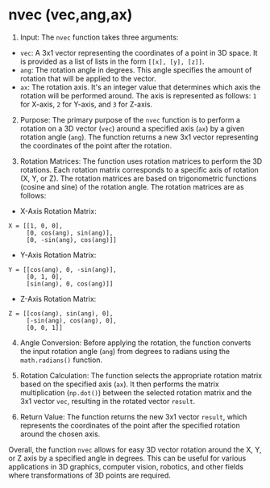 # nvec (vec,ang,ax)

1. Input:
The `nvec` function takes three arguments:

- `vec`: A 3x1 vector representing the coordinates of a point in 3D space. It is provided as a list of lists in the form `[[x], [y], [z]]`.
- `ang`: The rotation angle in degrees. This angle specifies the amount of rotation that will be applied to the vector.
- `ax`: The rotation axis. It's an integer value that determines which axis the rotation will be performed around. The axis is represented as follows: `1` for X-axis, `2` for Y-axis, and `3` for Z-axis.

2. Purpose:
The primary purpose of the `nvec` function is to perform a rotation on a 3D vector (`vec`) around a specified axis (`ax`) by a given rotation angle (`ang`). The function returns a new 3x1 vector representing the coordinates of the point after the rotation.

3. Rotation Matrices:
The function uses rotation matrices to perform the 3D rotations. Each rotation matrix corresponds to a specific axis of rotation (X, Y, or Z). The rotation matrices are based on trigonometric functions (cosine and sine) of the rotation angle. The rotation matrices are as follows:

- X-Axis Rotation Matrix:
```
X = [[1, 0, 0], 
     [0, cos(ang), sin(ang)], 
     [0, -sin(ang), cos(ang)]]
```

- Y-Axis Rotation Matrix:
```
Y = [[cos(ang), 0, -sin(ang)], 
     [0, 1, 0], 
     [sin(ang), 0, cos(ang)]]
```

- Z-Axis Rotation Matrix:
```
Z = [[cos(ang), sin(ang), 0], 
     [-sin(ang), cos(ang), 0], 
     [0, 0, 1]]
```

4. Angle Conversion:
Before applying the rotation, the function converts the input rotation angle (`ang`) from degrees to radians using the `math.radians()` function.

5. Rotation Calculation:
The function selects the appropriate rotation matrix based on the specified axis (`ax`). It then performs the matrix multiplication (`np.dot()`) between the selected rotation matrix and the 3x1 vector `vec`, resulting in the rotated vector `result`.

6. Return Value:
The function returns the new 3x1 vector `result`, which represents the coordinates of the point after the specified rotation around the chosen axis.

Overall, the function `nvec` allows for easy 3D vector rotation around the X, Y, or Z axis by a specified angle in degrees. This can be useful for various applications in 3D graphics, computer vision, robotics, and other fields where transformations of 3D points are required.
